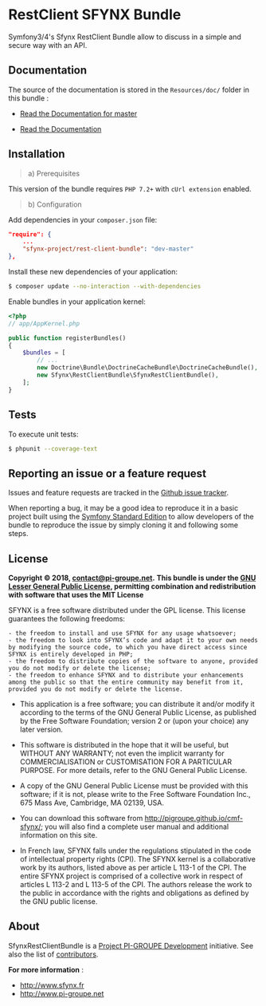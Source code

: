 # RestClient SFYNX Bundle

Symfony3/4's Sfynx RestClient Bundle allow to discuss in a simple and secure way with an API.

## Documentation

The source of the documentation is stored in the `Resources/doc/` folder in this bundle :

* [Read the Documentation for master](https://github.com/pigroupe/SfynxRestClientBundle/blob/master/Resources/doc/index.md)

* [Read the Documentation](Resources/doc/index.md)

## Installation

> a) Prerequisites

This version of the bundle requires `PHP 7.2+` with `cUrl extension` enabled.

> b) Configuration

Add dependencies in your `composer.json` file:

```json
"require": {
    ...
    "sfynx-project/rest-client-bundle": "dev-master"
},
```

Install these new dependencies of your application:

```sh
$ composer update --no-interaction --with-dependencies
```

Enable bundles in your application kernel:

```php
<?php
// app/AppKernel.php

public function registerBundles()
{
    $bundles = [
        // ...
        new Doctrine\Bundle\DoctrineCacheBundle\DoctrineCacheBundle(),
        new Sfynx\RestClientBundle\SfynxRestClientBundle(),
    ];
}
```

## Tests

To execute unit tests:
```sh
$ phpunit --coverage-text
```

## Reporting an issue or a feature request

Issues and feature requests are tracked in the [Github issue tracker](https://github.com/pigroupe/SfynxRestClientBundle/issues).

When reporting a bug, it may be a good idea to reproduce it in a basic project
built using the [Symfony Standard Edition](https://github.com/symfony/symfony-standard)
to allow developers of the bundle to reproduce the issue by simply cloning it
and following some steps.

## License

**Copyright © 2018, contact@pi-groupe.net.**
**This bundle is under the [GNU Lesser General Public License](LICENSE), permitting combination and redistribution with software that uses the MIT License**

SFYNX is a free software distributed under the GPL license. This license guarantees the following freedoms:

```
- the freedom to install and use SFYNX for any usage whatsoever;
- the freedom to look into SFYNX’s code and adapt it to your own needs by modifying the source code, to which you have direct access since SFYNX is entirely developed in PHP;
- the freedom to distribute copies of the software to anyone, provided you do not modify or delete the license;
- the freedom to enhance SFYNX and to distribute your enhancements among the public so that the entire community may benefit from it, provided you do not modify or delete the license.
```

- This application is a free software; you can distribute it and/or modify it according to the terms of the GNU General Public License, as published by the Free Software Foundation; version 2 or (upon your choice) any later version.

- This software is distributed in the hope that it will be useful, but WITHOUT ANY WARRANTY; not even the implicit warranty for COMMERCIALISATION or CUSTOMISATION FOR A PARTICULAR PURPOSE. For more details, refer to the GNU General Public License.

- A copy of the GNU General Public License must be provided with this software; if it is not, please write to the Free Software Foundation Inc., 675 Mass Ave, Cambridge, MA 02139, USA.

- You can download this software from http://pigroupe.github.io/cmf-sfynx/; you will also find a complete user manual and additional information on this site.

- In French law, SFYNX falls under the regulations stipulated in the code of intellectual property rights (CPI). The SFYNX kernel is a collaborative work by its authors, listed above as per article L 113-1 of the CPI. The entire SFYNX project is comprised of a collective work in respect of articles L 113-2 and L 113-5 of the CPI. The authors release the work to the public in accordance with the rights and obligations as defined by the GNU public license.

## About

SfynxRestClientBundle is a [Project PI-GROUPE Development](https://github.com/pigroupe) initiative.
See also the list of [contributors](https://github.com/orgs/pigroupe/people).

**For more information** :
* http://www.sfynx.fr
* http://www.pi-groupe.net

